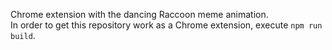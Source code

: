 Chrome extension with the dancing Raccoon meme animation. <br/>
In order to get this repository work as a Chrome extension, execute `npm run build`.
